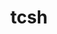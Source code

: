 ---
title: "tcsh"
layout: cache
category: package
meta: {"versions": ["6.22.02"], "compilers": ["gcc@8.3.1", "gcc@9.3.0", "gcc@8.1.0", "gcc@7.5.0", "intel@19.1.3.304", "gcc@7.3.1", "gcc@7.4.0"]}
spec_files: 
 - "tcsh@6.22.02%intel@19.1.3.304 patches=3926150,3a4e60f arch=cray-cnl7-haswell ^ncurses@6.2%intel@19.1.3.304~symlinks+termlib abi=none arch=cray-cnl7-haswell": spec-0.json
 - "tcsh@6.22.02%gcc@8.1.0 patches=3926150,3a4e60f arch=linux-rhel7-ppc64le ^ncurses@6.2%gcc@8.1.0~symlinks+termlib abi=none arch=linux-rhel7-ppc64le": spec-1.json
 - "tcsh@6.22.02%gcc@7.4.0 patches=3926150,3a4e60f arch=linux-rhel7-power9le ^ncurses@6.2%gcc@7.4.0~symlinks+termlib arch=linux-rhel7-power9le": spec-2.json
 - "tcsh@6.22.02%gcc@8.1.0 patches=3926150,3a4e60f arch=linux-rhel7-x86_64 ^ncurses@6.2%gcc@8.1.0~symlinks+termlib abi=none arch=linux-rhel7-x86_64": spec-3.json
 - "tcsh@6.22.02%gcc@8.1.0 patches=3926150,3a4e60f arch=linux-rhel7-ppc64le ^ncurses@6.2%gcc@8.1.0~symlinks+termlib arch=linux-rhel7-ppc64le": spec-4.json
 - "tcsh@6.22.02%gcc@7.5.0 patches=3926150,3a4e60f arch=linux-ubuntu18.04-ppc64le ^ncurses@6.2%gcc@7.5.0~symlinks+termlib abi=none arch=linux-ubuntu18.04-ppc64le": spec-5.json
 - "tcsh@6.22.02%gcc@8.3.1 patches=3926150,3a4e60f arch=linux-rhel8-ppc64le ^ncurses@6.2%gcc@8.3.1~symlinks+termlib abi=none arch=linux-rhel8-ppc64le": spec-6.json
 - "tcsh@6.22.02%gcc@9.3.0 patches=3926150,3a4e60f arch=linux-ubuntu20.04-x86_64 ^ncurses@6.2%gcc@9.3.0~symlinks+termlib arch=linux-ubuntu20.04-x86_64": spec-7.json
 - "tcsh@6.22.02%gcc@7.5.0 patches=3926150,3a4e60f arch=linux-ubuntu18.04-x86_64 ^ncurses@6.2%gcc@7.5.0~symlinks+termlib arch=linux-ubuntu18.04-x86_64": spec-8.json
 - "tcsh@6.22.02%gcc@8.1.0 patches=3926150,3a4e60f arch=linux-rhel7-x86_64 ^ncurses@6.2%gcc@8.1.0~symlinks+termlib arch=linux-rhel7-x86_64": spec-9.json
 - "tcsh@6.22.02%gcc@9.3.0 patches=3926150,3a4e60f arch=linux-ubuntu20.04-x86_64 ^ncurses@6.2%gcc@9.3.0~symlinks+termlib abi=none arch=linux-ubuntu20.04-x86_64": spec-10.json
 - "tcsh@6.22.02%gcc@7.5.0 patches=3926150,3a4e60f arch=linux-ubuntu18.04-x86_64 ^ncurses@6.2%gcc@7.5.0~symlinks+termlib abi=none arch=linux-ubuntu18.04-x86_64": spec-11.json
 - "tcsh@6.22.02%gcc@9.3.0 patches=3926150,3a4e60f arch=linux-ubuntu20.04-ppc64le ^ncurses@6.2%gcc@9.3.0~symlinks+termlib abi=none arch=linux-ubuntu20.04-ppc64le": spec-12.json
 - "tcsh@6.22.02%gcc@8.3.1 patches=3926150,3a4e60f arch=linux-rhel8-ppc64le ^ncurses@6.2%gcc@8.3.1~symlinks+termlib arch=linux-rhel8-ppc64le": spec-13.json
 - "tcsh@6.22.02%gcc@8.3.1 patches=3926150,3a4e60f arch=linux-rhel8-x86_64 ^ncurses@6.2%gcc@8.3.1~symlinks+termlib abi=none arch=linux-rhel8-x86_64": spec-14.json
 - "tcsh@6.22.02%gcc@9.3.0 patches=3926150,3a4e60f arch=linux-rhel7-ppc64le ^ncurses@6.2%gcc@9.3.0~symlinks+termlib abi=none arch=linux-rhel7-ppc64le": spec-15.json
 - "tcsh@6.22.02%gcc@9.3.0 patches=3926150,3a4e60f arch=linux-rhel7-x86_64 ^ncurses@6.2%gcc@9.3.0~symlinks+termlib abi=none arch=linux-rhel7-x86_64": spec-16.json
 - "tcsh@6.22.02%gcc@7.5.0 patches=3926150,3a4e60f arch=linux-ubuntu18.04-ppc64le ^ncurses@6.2%gcc@7.5.0~symlinks+termlib arch=linux-ubuntu18.04-ppc64le": spec-17.json
 - "tcsh@6.22.02%gcc@9.3.0 patches=3926150,3a4e60f arch=linux-ubuntu20.04-ppc64le ^ncurses@6.2%gcc@9.3.0~symlinks+termlib arch=linux-ubuntu20.04-ppc64le": spec-18.json
 - "tcsh@6.22.02%gcc@7.3.1 patches=3926150,3a4e60f arch=linux-amzn2-x86_64 ^ncurses@6.2%gcc@7.3.1~symlinks+termlib arch=linux-amzn2-x86_64": spec-19.json
 - "tcsh@6.22.02%gcc@8.3.1 patches=3926150,3a4e60f arch=linux-rhel8-x86_64 ^ncurses@6.2%gcc@8.3.1~symlinks+termlib arch=linux-rhel8-x86_64": spec-20.json
 - "tcsh@6.22.02%gcc@9.3.0 patches=3926150,3a4e60f arch=cray-cnl7-haswell ^ncurses@6.2%gcc@9.3.0~symlinks+termlib abi=none arch=cray-cnl7-haswell": spec-21.json

---